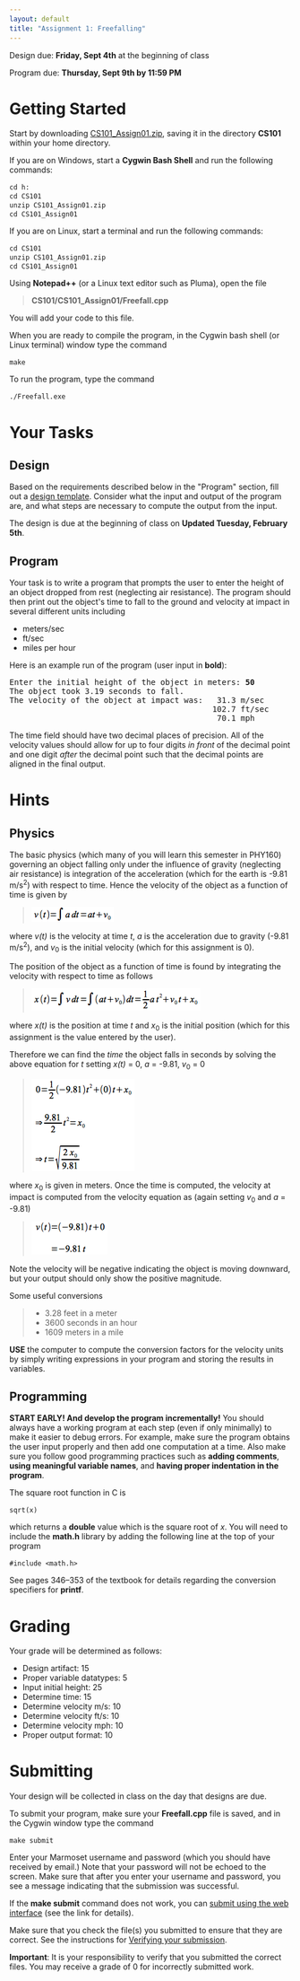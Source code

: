 ```yaml
---
layout: default
title: "Assignment 1: Freefalling"
---
```


Design due: **Friday, Sept 4th** at the beginning of class

Program due: **Thursday, Sept 9th by 11:59 PM**

Getting Started
===============

Start by downloading [CS101\_Assign01.zip](CS101_Assign01.zip), saving it in the directory **CS101** within your home directory.

If you are on Windows, start a **Cygwin Bash Shell** and run the following commands:

    cd h:
    cd CS101
    unzip CS101_Assign01.zip
    cd CS101_Assign01

If you are on Linux, start a terminal and run the following commands:

    cd CS101
    unzip CS101_Assign01.zip
    cd CS101_Assign01

Using **Notepad++** (or a Linux text editor such as Pluma), open the file

> **CS101/CS101\_Assign01/Freefall.cpp**

You will add your code to this file.

When you are ready to compile the program, in the Cygwin bash shell (or Linux terminal) window type the command

    make

To run the program, type the command

    ./Freefall.exe

Your Tasks
==========

## Design

Based on the requirements described below in the "Program" section, fill out a [design template](../design-template.pdf).  Consider what the input and output of the program are, and what steps are necessary to compute the output from the input.

The design is due at the beginning of class on **Updated Tuesday, February 5th**.

## Program

Your task is to write a program that prompts the user to enter the height of an object dropped from rest (neglecting air resistance). The program should then print out the object's time to fall to the ground and velocity at impact in several different units including

-   meters/sec
-   ft/sec
-   miles per hour

Here is an example run of the program (user input in **bold**):

<pre>
Enter the initial height of the object in meters: <b>50</b>
The object took 3.19 seconds to fall.
The velocity of the object at impact was:   31.3 m/sec
                                           102.7 ft/sec
                                            70.1 mph
</pre>

The time field should have two decimal places of precision. All of the velocity values should allow for up to four digits *in front* of the decimal point and one digit *after* the decimal point such that the decimal points are aligned in the final output.

Hints
=====

Physics
-------

The basic physics (which many of you will learn this semester in PHY160) governing an object falling only under the influence of gravity (neglecting air resistance) is integration of the acceleration (which for the earth is -9.81 m/s<sup>2</sup>) with respect to time. Hence the velocity of the object as a function of time is given by

> ![image](images/assign01/veleq.png)

where *v(t)* is the velocity at time *t*, *a* is the acceleration due to gravity (-9.81 m/s<sup>2</sup>), and *v*<sub>0</sub> is the initial velocity (which for this assignment is 0).

The position of the object as a function of time is found by integrating the velocity with respect to time as follows

> ![image](images/assign01/poseq.png)

where *x(t)* is the position at time *t* and *x*<sub>0</sub> is the initial position (which for this assignment is the value entered by the user).

Therefore we can find the *time* the object falls in seconds by solving the above equation for *t* setting *x(t)* = 0, *a* = -9.81, *v*<sub>0</sub> = 0

> ![image](images/assign01/timeeq.png)

where *x*<sub>0</sub> is given in meters. Once the time is computed, the velocity at impact is computed from the velocity equation as (again setting *v*<sub>0</sub> and *a* = -9.81)

> ![image](images/assign01/finalveleq.png)

Note the velocity will be negative indicating the object is moving downward, but your output should only show the positive magnitude.

Some useful conversions

> -   3.28 feet in a meter
> -   3600 seconds in an hour
> -   1609 meters in a mile

**USE** the computer to compute the conversion factors for the velocity units by simply writing expressions in your program and storing the results in variables.

Programming
-----------

**START EARLY! And develop the program incrementally!** You should always have a working program at each step (even if only minimally) to make it easier to debug errors. For example, make sure the program obtains the user input properly and then add one computation at a time. Also make sure you follow good programming practices such as **adding comments**, **using meaningful variable names**, and **having proper indentation in the program**.

The square root function in C is

    sqrt(x)

which returns a **double** value which is the square root of *x*. You will need to include the **math.h** library by adding the following line at the top of your program

    #include <math.h>

See pages 346&ndash;353 of the textbook for details regarding the conversion specifiers for **printf**.

Grading
=======

Your grade will be determined as follows:

* Design artifact: 15
* Proper variable datatypes: 5
* Input initial height: 25
* Determine time: 15
* Determine velocity m/s: 10
* Determine velocity ft/s: 10
* Determine velocity mph: 10
* Proper output format: 10

Submitting
==========

Your design will be collected in class on the day that designs are due.

To submit your program, make sure your **Freefall.cpp** file is saved, and in the Cygwin window type the command

    make submit

Enter your Marmoset username and password (which you should have received by email.) Note that your password will not be echoed to the screen. Make sure that after you enter your username and password, you see a message indicating that the submission was successful.

If the **make submit** command does not work, you can [submit using the web interface](../submitting.html) (see the link for details).

Make sure that you check the file(s) you submitted to ensure that they are correct.  See the instructions for [Verifying your submission](../submitting.html#verifying-your-submission).

<div class="callout">
<b>Important</b>: It is your responsibility to verify that you submitted the correct files.  You may receive a grade of 0 for incorrectly submitted work.
</div>

<!-- vim:set wrap: -->
<!-- vim:set linebreak: -->
<!-- vim:set nolist: -->
